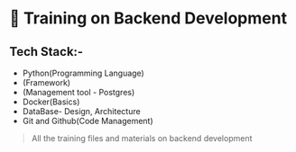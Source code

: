 # :file_folder: Training on Backend Development
## Tech Stack:-
- Python(Programming Language)
- (Framework)
- (Management tool - Postgres)
- Docker(Basics)
- DataBase- Design, Architecture
- Git and Github(Code Management)
  
> All the training files and materials on backend development
